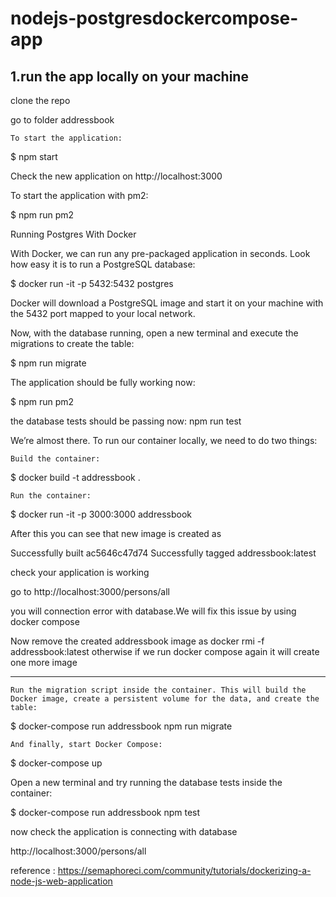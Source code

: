 # nodejs-postgresdockercompose-app

1.run the app locally on your machine
------------------------------------------

clone the repo

go to folder addressbook

    To start the application:

$ npm start

Check the new application on http://localhost:3000

To start the application with pm2:

$ npm run pm2


Running Postgres With Docker

With Docker, we can run any pre-packaged application in seconds. Look how easy it is to run a PostgreSQL database:

$ docker run -it -p 5432:5432 postgres

Docker will download a PostgreSQL image and start it on your machine with the 5432 port mapped to your local network.

Now, with the database running, open a new terminal and execute the migrations to create the table:

$ npm run migrate

The application should be fully working now:

$ npm run pm2

the database tests should be passing now:
npm run test


We’re almost there. To run our container locally, we need to do two things:

    Build the container:

$ docker build -t addressbook .

    Run the container:

$ docker run -it -p 3000:3000 addressbook

After this you can see that new image is created as 

Successfully built ac5646c47d74
Successfully tagged addressbook:latest

check your application is working 

go to http://localhost:3000/persons/all

you will connection error with database.We will fix this issue by using docker compose 


Now remove the created addressbook image as docker rmi -f addressbook:latest otherwise if we run docker compose again it will create one more image

--------------------------------------------------------------------------------------------------------------------------------------------------------


    Run the migration script inside the container. This will build the Docker image, create a persistent volume for the data, and create the table:

$ docker-compose run addressbook npm run migrate

    And finally, start Docker Compose:

$ docker-compose up

Open a new terminal and try running the database tests inside the container:

$ docker-compose run addressbook npm test


now check the application is connecting with database 

http://localhost:3000/persons/all

reference : https://semaphoreci.com/community/tutorials/dockerizing-a-node-js-web-application
